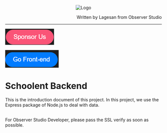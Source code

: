 <p align="center"><img src="https://lagesan.github.io/images/OBS.png"
        alt="Logo" width="128" height="128" style="max-width: 100%;"></p>

<p align="right">Written by Lagesan from Observer Studio</p>
<hr>

<p align="center">
<p align="left">
<a href="https://afdian.com/a/lagesan" style="text-decoration: none;">

![sponsor us](./sponsor.png)

</a></p>

<p align="left">
<a href="https://github.com/Lagesan/schoolent_web/">

![GofrontEnd](./gonfrontend.png)

</a></p>
</p>

# Schoolent Backend
This is the introduction document of this project.
In this project, we use the Express package of Node.js to deal with data.

<br>
For Observer Studio Developer, please pass the SSL verify as soon as possible.